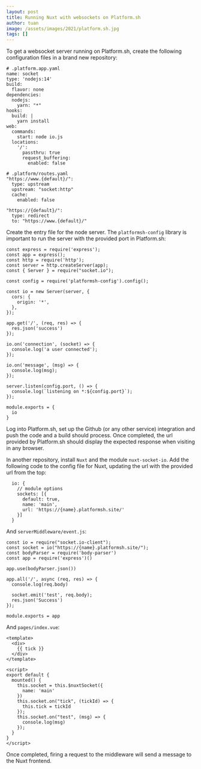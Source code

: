```yaml
---
layout: post
title: Running Nuxt with websockets on Platform.sh
author: tuan
image: /assets/images/2021/platform.sh.jpg
tags: []
---
```


To get a websocket server running on Platform.sh, create the following configuration files in a brand new repository:
```
# .platform.app.yaml
name: socket
type: 'nodejs:14'
build:
  flavor: none
dependencies:
  nodejs:
    yarn: "*"
hooks:
  build: |
    yarn install
web:
  commands:
    start: node io.js
  locations:
    '/':
      passthru: true
      request_buffering:
        enabled: false
```
```
# .platform/routes.yaml
"https://www.{default}/":
  type: upstream
  upstream: "socket:http"
  cache:
    enabled: false

"https://{default}/":
  type: redirect
  to: "https://www.{default}/"
```
Create the entry file for the node server. The `platformsh-config` library is important to run the server with the provided port in Platform.sh:
```
const express = require('express');
const app = express();
const http = require('http');
const server = http.createServer(app);
const { Server } = require("socket.io");

const config = require('platformsh-config').config();

const io = new Server(server, {
  cors: {
    origin: '*',
  },
});

app.get('/', (req, res) => {
  res.json('success')
});

io.on('connection', (socket) => {
  console.log('a user connected');
});

io.on('message', (msg) => {
  console.log(msg);
});

server.listen(config.port, () => {
  console.log(`listening on *:${config.port}`);
});

module.exports = {
  io
}
```

Log into Platform.sh, set up the Github (or any other service) integration and push the code and a build should process. Once completed, the url provided by Platform.sh should display the expected response when visiting in any browser.

In another repository, install `Nuxt` and the module `nuxt-socket-io`. Add the following code to the config file for Nuxt, updating the url with the provided url from the top:
```
  io: {
    // module options
    sockets: [{
      default: true,
      name: 'main',
      url: 'https://{name}.platformsh.site/'
    }]
  }
```
And `serverMiddleware/event.js`:
```
const io = require("socket.io-client");
const socket = io("https://{name}.platformsh.site/");
const bodyParser = require('body-parser')
const app = require('express')()

app.use(bodyParser.json())

app.all('/', async (req, res) => {
  console.log(req.body)

  socket.emit('test', req.body);
  res.json('Success')
});

module.exports = app
```
And `pages/index.vue`:
```
<template>
  <div>
    {{ tick }}
  </div>
</template>

<script>
export default {
  mounted() {
    this.socket = this.$nuxtSocket({
      name: 'main'
    })
    this.socket.on("tick", (tickId) => {
      this.tick = tickId
    });
    this.socket.on("test", (msg) => {
      console.log(msg)
    });
  }
}
</script>
```

Once completed, firing a request to the middleware will send a message to the Nuxt frontend.
